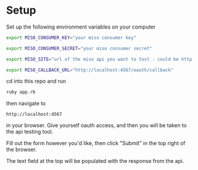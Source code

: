 Setup
========================

Set up the following environment variables on your computer

```sh
export MISO_CONSUMER_KEY="your miso consumer key"

export MISO_CONSUMER_SECRET="your miso consumer secret"

export MISO_SITE="url of the miso api you want to test - could be http://localhost:3000 or http://tl.gomiso.com or whatever else"

export MISO_CALLBACK_URL="http://localhost:4567/oauth/callback"
```

cd into this repo and run

```sh
ruby app.rb
```

then navigate to

    http://localhost:4567

in your browser.  Give yourself oauth access, and then you will be taken to the api testing tool.

Fill out the form however you'd like, then click "Submit" in the top right of the browser.

The text field at the top will be populated with the response from the api.

